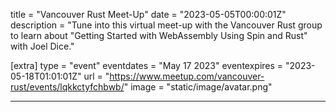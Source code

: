 title = "Vancouver Rust Meet-Up"
date = "2023-05-05T00:00:01Z"
description = "Tune into this virtual meet-up with the Vancouver Rust group to learn about \"Getting Started with WebAssembly Using Spin and Rust\" with Joel Dice."

[extra]
type = "event"
eventdates = "May 17 2023"
eventexpires = "2023-05-18T01:01:01Z"
url = "https://www.meetup.com/vancouver-rust/events/lqkkctyfchbwb/"
image = "static/image/avatar.png"

---
